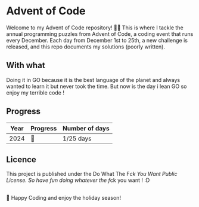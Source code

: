 # Advent of Code

Welcome to my Advent of Code repository! 🎄✨ This is where I tackle the annual programming puzzles from Advent of Code, a coding event that runs every December. Each day from December 1st to 25th, a new challenge is released, and this repo documents my solutions (poorly written).

## With what
Doing it in GO because it is the best language of the planet and always wanted to learn it but never took the time.
But now is the day i lean GO so enjoy my terrible code !

## Progress
| Year | Progress | Number of days |
| ---- | -- | ---------------|
| 2024 | 🌟 | 1/25 days |

## Licence
This project is published under the Do What The F*ck You Want Public License. So have fun doing whatever the f*ck you want ! :D

##
🎅 Happy Coding and enjoy the holiday season!

